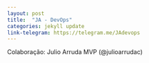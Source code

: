 ```yaml
---
layout: post
title:  "JA - DevOps"
categories: jekyll update
link-telegram: https://telegram.me/JAdevops
---
```

Colaboração: Julio Arruda MVP (@julioarrudac)
